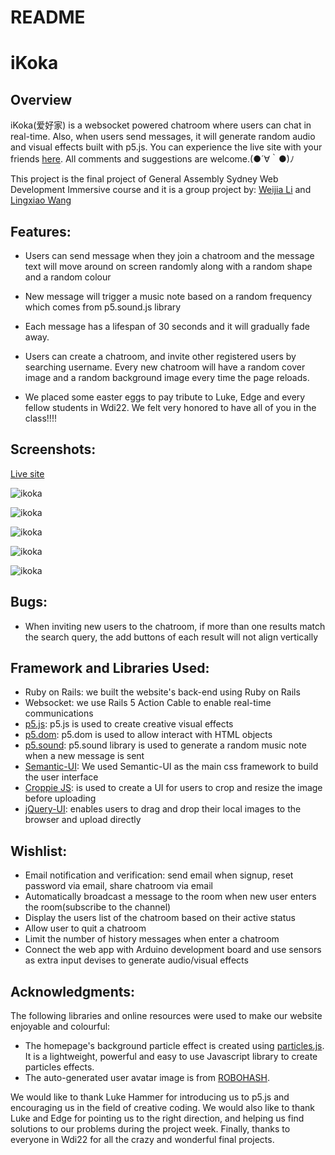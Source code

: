 # README

# iKoka

## Overview

iKoka(爱好家) is a websocket powered chatroom where users can chat in real-time. Also, when users send messages, it will generate random audio and visual effects built with p5.js. You can experience the live site with your friends [here](http://ikoka-ga.herokuapp.com).
All comments and suggestions are welcome.(●´∀｀●)ﾉ

This project is the final project of General Assembly Sydney Web Development Immersive course and it is a group project by: [Weijia Li](https://github.com/unicar9) and [Lingxiao Wang](https://github.com/douMax)

## Features:

* Users can send message when they join a chatroom and the message text will move around on screen randomly along with a random shape and a random colour

* New message will trigger a music note based on a random frequency which comes from p5.sound.js library

* Each message has a lifespan of 30 seconds and it will gradually fade away.

* Users can create a chatroom, and invite other registered users by searching username. Every new chatroom will have a random cover image and a random background image every time the page reloads.

* We placed some easter eggs to pay tribute to Luke, Edge and every fellow students in Wdi22. We felt very honored to have all of you in the class!!!!


## Screenshots:

[Live site](http://ikoka-ga.herokuapp.com)

![ikoka](http://i.imgur.com/f5QaMYx.png)

![ikoka](http://i.imgur.com/ggwchEe.png)

![ikoka](http://i.imgur.com/h0DO1sL.png)

![ikoka](http://i.imgur.com/rArXqlY.png)

![ikoka](http://i.imgur.com/Lp8TbgD.png)



## Bugs:

* When inviting new users to the chatroom, if more than one results match the search query, the add buttons of each result will not align vertically

## Framework and Libraries Used:

* Ruby on Rails: we built the website's back-end using Ruby on Rails
* Websocket: we use Rails 5 Action Cable to enable real-time communications
* [p5.js](p5js.org): p5.js is used to create creative visual effects
* [p5.dom](https://p5js.org/reference/#/libraries/p5.dom): p5.dom is used to allow interact with HTML objects
* [p5.sound](https://p5js.org/reference/#/libraries/p5.sound): p5.sound library is used to generate a random music note when a new message is sent
* [Semantic-UI](https://semantic-ui.com/): We used Semantic-UI as the main css framework to build the user interface
* [Croppie JS](https://foliotek.github.io/Croppie/): is used to create a UI for users to crop and resize the image before uploading
* [jQuery-UI](https://jqueryui.com/): enables users to drag and drop their local images to the browser and upload directly


## Wishlist:

* Email notification and verification: send email when signup, reset password via email, share chatroom via email
* Automatically broadcast a message to the room when new user enters the room(subscribe to the channel)
* Display the users list of the chatroom based on their active status
* Allow user to quit a chatroom
* Limit the number of history messages when enter a chatroom
* Connect the web app with Arduino development board and use sensors as extra input devises to generate audio/visual effects

## Acknowledgments:

The following libraries and online resources were used to make our website enjoyable and colourful:
* The homepage's background particle effect is created using [particles.js](http://vincentgarreau.com/particles.js/). It is a lightweight, powerful and easy to use Javascript library to create particles effects.
* The auto-generated user avatar image is from [ROBOHASH](https://robohash.org/).

We would like to thank Luke Hammer for introducing us to p5.js and encouraging us in the field of creative coding. We would also like to thank Luke and Edge for pointing us to the right direction, and helping us find solutions to our problems during the project week. Finally, thanks to everyone in Wdi22 for all the crazy and wonderful final projects.
